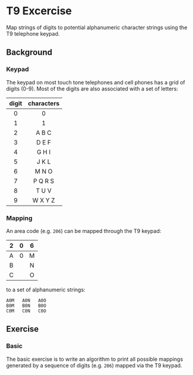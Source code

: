 # T9 Excercise

Map strings of digits to potential alphanumeric character strings
using the T9 telephone keypad.

## Background

### Keypad

The keypad on most touch tone telephones and cell phones has a grid of digits (0-9).
Most of the digits are also associated with a set of letters:

| digit | characters |
| :---: | :---: |
| 0 | 0 |
| 1 | 1 |
| 2 | A B C |
| 3 | D E F |
| 4 | G H I |
| 5 | J K L |
| 6 | M N O |
| 7 | P Q R S |
| 8 | T U V |
| 9 | W X Y Z |

### Mapping

An area code (e.g. `206`) can be mapped through the T9 keypad:

| 2 | 0 | 6 |
| :---: | :---: | :---: |
| A | 0 | M |
| B |   | N |
| C |   | O |

to a set of alphanumeric strings:

    A0M   A0N   A0O
    B0M   B0N   B0O
    C0M   C0N   C0O

## Exercise

### Basic

The basic exercise is to write an algorithm to print all possible mappings
generated by a sequence of digits (e.g. `206`) mapped via the T9 keypad.

